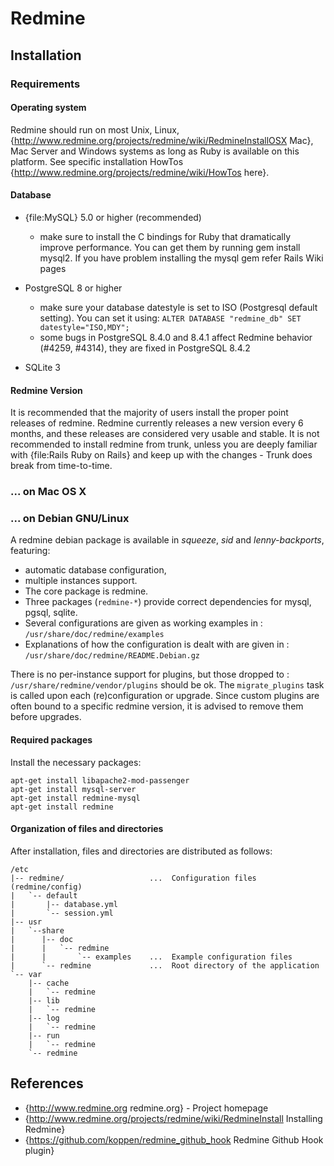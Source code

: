 
# Redmine

## Installation

### Requirements

#### Operating system

Redmine should run on most Unix, Linux, {http://www.redmine.org/projects/redmine/wiki/RedmineInstallOSX Mac}, Mac Server and Windows systems as long as Ruby is available on this platform. See specific installation HowTos {http://www.redmine.org/projects/redmine/wiki/HowTos here}.

#### Database

* {file:MySQL} 5.0 or higher (recommended)
  * make sure to install the C bindings for Ruby that dramatically improve performance. You can get them by running gem install mysql2. If you have problem installing the mysql gem refer Rails Wiki pages

* PostgreSQL 8 or higher
  * make sure your database datestyle is set to ISO (Postgresql default setting). You can set it using: ``ALTER DATABASE "redmine_db" SET datestyle="ISO,MDY";``
  * some bugs in PostgreSQL 8.4.0 and 8.4.1 affect Redmine behavior (#4259, #4314), they are fixed in PostgreSQL 8.4.2

* SQLite 3

#### Redmine Version

It is recommended that the majority of users install the proper point releases of
redmine. Redmine currently releases a new version every 6 months, and these
releases are considered very usable and stable. It is not recommended to install
redmine from trunk, unless you are deeply familiar with {file:Rails Ruby on Rails}
and keep up with the changes - Trunk does break from time-to-time.

### ... on Mac OS X

### ... on Debian GNU/Linux

A redmine debian package is available in _squeeze_, _sid_ and _lenny-backports_, featuring:

* automatic database configuration,
* multiple instances support.
* The core package is redmine.
* Three packages (``redmine-*``) provide correct dependencies for mysql, pgsql, sqlite.
* Several configurations are given as working examples in : ``/usr/share/doc/redmine/examples``
* Explanations of how the configuration is dealt with are given in : ``/usr/share/doc/redmine/README.Debian.gz``

There is no per-instance support for plugins, but those dropped to : ``/usr/share/redmine/vendor/plugins`` should be ok. The ``migrate_plugins`` task is called upon each (re)configuration or upgrade. Since custom plugins are often bound to a specific redmine version, it is advised to remove them before upgrades.

#### Required packages

Install the necessary packages:

    apt-get install libapache2-mod-passenger
    apt-get install mysql-server
    apt-get install redmine-mysql
    apt-get install redmine

#### Organization of files and directories

After installation, files and directories are distributed as follows:

    /etc
    |-- redmine/                   ...  Configuration files (redmine/config)
    |   `-- default
    |       |-- database.yml
    |       `-- session.yml
    |-- usr
    |   `--share
    |      |-- doc
    |      |   `-- redmine
    |      |       `-- examples    ...  Example configuration files
    |      `-- redmine             ...  Root directory of the application
    `-- var
        |-- cache
        |   `-- redmine
        |-- lib
        |   `-- redmine
        |-- log
        |   `-- redmine
        |-- run
        |   `-- redmine
        `-- redmine


## References

* {http://www.redmine.org redmine.org} - Project homepage
* {http://www.redmine.org/projects/redmine/wiki/RedmineInstall Installing Redmine}
* {https://github.com/koppen/redmine_github_hook Redmine Github Hook plugin}